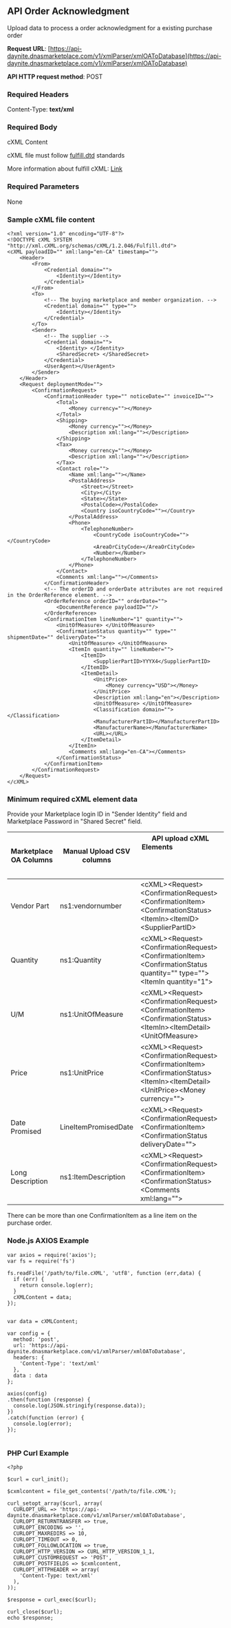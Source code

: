 
<!--

---

title: orderacknowledgment

layout: template

filename: orderacknowledgment.md

--- 

-->




## API Order Acknowledgment

Upload data to process a order acknowledgment for a existing purchase order

**Request URL**: [https://api-daynite.dnasmarketplace.com/v1/xmlParser/xmlOAToDatabase](https://api-daynite.dnasmarketplace.com/v1/xmlParser/xmlOAToDatabase)

**API HTTP request method**: POST  

### Required Headers

Content-Type: **text/xml**

### Required Body
cXML Content

cXML file must follow [fulfill.dtd](http://xml.cxml.org/current/Fulfill.zip) standards

More information about fulfill cXML: [Link](https://punchoutcommerce.com/guides/transactions/cxml-confirmation-request/)

### Required Parameters
None

### Sample cXML file content
```
<?xml version="1.0" encoding="UTF-8"?>
<!DOCTYPE cXML SYSTEM "http://xml.cXML.org/schemas/cXML/1.2.046/Fulfill.dtd">
<cXML payloadID="" xml:lang="en-CA" timestamp="">
    <Header>
        <From>
            <Credential domain="">
                <Identity></Identity>
            </Credential>
        </From>
        <To>
            <!-- The buying marketplace and member organization. -->
            <Credential domain="" type="">
                <Identity></Identity>
            </Credential>
        </To>
        <Sender>
            <!-- The supplier -->
            <Credential domain="">
                <Identity> </Identity>
                <SharedSecret> </SharedSecret>
            </Credential>
            <UserAgent></UserAgent>
        </Sender>
    </Header>
    <Request deploymentMode="">
        <ConfirmationRequest>
            <ConfirmationHeader type="" noticeDate="" invoiceID="">
                <Total>
                    <Money currency=""></Money>
                </Total>
                <Shipping>
                    <Money currency=""></Money>
                    <Description xml:lang=""></Description>
                </Shipping>
                <Tax>
                    <Money currency=""></Money>
                    <Description xml:lang=""></Description>
                </Tax>
                <Contact role="">
                    <Name xml:lang=""></Name>
                    <PostalAddress>
                        <Street></Street>
                        <City></City>
                        <State></State>
                        <PostalCode></PostalCode>
                        <Country isoCountryCode=""></Country>
                    </PostalAddress>
                    <Phone>
                        <TelephoneNumber>
                            <CountryCode isoCountryCode=""></CountryCode>
                            <AreaOrCityCode></AreaOrCityCode>
                            <Number></Number>
                        </TelephoneNumber>
                    </Phone>
                </Contact>
                <Comments xml:lang=""></Comments>
            </ConfirmationHeader>
            <!-- The orderID and orderDate attributes are not required in the OrderReference element. -->
            <OrderReference orderID="" orderDate="">
                <DocumentReference payloadID=""/>
            </OrderReference>
            <ConfirmationItem lineNumber="1" quantity="">
                <UnitOfMeasure> </UnitOfMeasure>
                <ConfirmationStatus quantity="" type="" shipmentDate="" deliveryDate="">
                    <UnitOfMeasure> </UnitOfMeasure>
                    <ItemIn quantity="" lineNumber="">
                        <ItemID>
                            <SupplierPartID>YYYX4</SupplierPartID>
                        </ItemID>
                        <ItemDetail>
                            <UnitPrice>
                                <Money currency="USD"></Money>
                            </UnitPrice>
                            <Description xml:lang="en"></Description>
                            <UnitOfMeasure> </UnitOfMeasure>
                            <Classification domain=""></Classification>
                            <ManufacturerPartID></ManufacturerPartID>
                            <ManufacturerName></ManufacturerName>
                            <URL></URL>
                        </ItemDetail>
                    </ItemIn>
                    <Comments xml:lang="en-CA"></Comments>
                </ConfirmationStatus>
            </ConfirmationItem>
        </ConfirmationRequest>
    </Request>
</cXML>

```
### Minimum required cXML element data

Provide your Marketplace login ID in "Sender Identity" field and Marketplace Password in "Shared Secret" field.

|Marketplace OA Columns| Manual Upload CSV columns|  API upload cXML Elements&nbsp; &nbsp; &nbsp; &nbsp; &nbsp; &nbsp; &nbsp; &nbsp; &nbsp; &nbsp; &nbsp; &nbsp; &nbsp; &nbsp; &nbsp;&nbsp; &nbsp; &nbsp; &nbsp; &nbsp; &nbsp;&nbsp; &nbsp; &nbsp; &nbsp; &nbsp; &nbsp; &nbsp; &nbsp; &nbsp; &nbsp; &nbsp; &nbsp; &nbsp; &nbsp; &nbsp;&nbsp; &nbsp; &nbsp; &nbsp; &nbsp; &nbsp;&nbsp; &nbsp; &nbsp; &nbsp; &nbsp; &nbsp; &nbsp; &nbsp; &nbsp; &nbsp; &nbsp; &nbsp; &nbsp; &nbsp; &nbsp;&nbsp; &nbsp; &nbsp; &nbsp; &nbsp; &nbsp;|
|--|--|--|
| Vendor Part	|	ns1:vendornumber	|	\<cXML>\<Request>\<ConfirmationRequest>\<ConfirmationItem>\<ConfirmationStatus>\<ItemIn>\<ItemID>\<SupplierPartID>	|
| Quantity	|	ns1:Quantity	|	\<cXML>\<Request>\<ConfirmationRequest>\<ConfirmationItem>\<ConfirmationStatus quantity="" type="">\<ItemIn quantity="1">	|
| U/M	|	ns1:UnitOfMeasure	|	\<cXML>\<Request>\<ConfirmationRequest>\<ConfirmationItem>\<ConfirmationStatus>\<ItemIn>\<ItemDetail>\<UnitOfMeasure>	|
| Price	|	ns1:UnitPrice	|	\<cXML>\<Request>\<ConfirmationRequest>\<ConfirmationItem>\<ConfirmationStatus>\<ItemIn>\<ItemDetail>\<UnitPrice>\<Money currency="">	|
| Date Promised	|	LineItemPromisedDate	|	\<cXML>\<Request>\<ConfirmationRequest>\<ConfirmationItem>\<ConfirmationStatus deliveryDate="">	|
| Long Description	|	ns1:ItemDescription	|	\<cXML>\<Request>\<ConfirmationRequest>\<ConfirmationItem>\<ConfirmationStatus>\<Comments xml:lang="">	|

There can be more than one ConfirmationItem as a line item on the purchase order.

### Node.js AXIOS Example
```
var axios = require('axios');
var fs = require('fs')

fs.readFile('/path/to/file.cXML', 'utf8', function (err,data) {
  if (err) {
    return console.log(err);
  }
  cXMLContent = data;
});


var data = cXMLContent;

var config = {
  method: 'post',
  url: 'https://api-daynite.dnasmarketplace.com/v1/xmlParser/xmlOAToDatabase',
  headers: { 
    'Content-Type': 'text/xml'
  },
  data : data
};

axios(config)
.then(function (response) {
  console.log(JSON.stringify(response.data));
})
.catch(function (error) {
  console.log(error);
});


```

### PHP Curl Example

```
<?php

$curl = curl_init();

$cxmlcontent = file_get_contents('/path/to/file.cXML');

curl_setopt_array($curl, array(
  CURLOPT_URL => 'https://api-daynite.dnasmarketplace.com/v1/xmlParser/xmlOAToDatabase',
  CURLOPT_RETURNTRANSFER => true,
  CURLOPT_ENCODING => '',
  CURLOPT_MAXREDIRS => 10,
  CURLOPT_TIMEOUT => 0,
  CURLOPT_FOLLOWLOCATION => true,
  CURLOPT_HTTP_VERSION => CURL_HTTP_VERSION_1_1,
  CURLOPT_CUSTOMREQUEST => 'POST',
  CURLOPT_POSTFIELDS => $cxmlcontent,
  CURLOPT_HTTPHEADER => array(
    'Content-Type: text/xml'
  ),
));

$response = curl_exec($curl);

curl_close($curl);
echo $response;


```